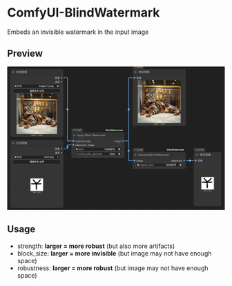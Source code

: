# ComfyUI-BlindWatermark
Embeds an invisible watermark in the input image

## Preview
![](./img/preview.jpg)

## Usage
- strength: **larger = more robust** (but also more artifacts)  
- block_size: **larger = more invisible** (but image may not have enough space)  
- robustness: **larger = more robust** (but image may not have enough space)  
